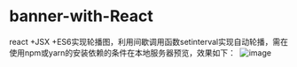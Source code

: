 # banner-with-React
react +JSX +ES6实现轮播图，利用间歇调用函数setinterval实现自动轮播，需在使用npm或yarn的安装依赖的条件在本地服务器预览，效果如下：
 ![image](https://github.com/penghuwan/banner-with-React/raw/master/preview.jpg)
